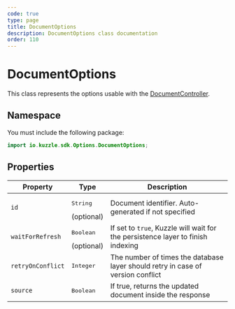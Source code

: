 ```yaml
---
code: true
type: page
title: DocumentOptions
description: DocumentOptions class documentation
order: 110
---
```


# DocumentOptions

This class represents the options usable with the [DocumentController](/sdk/java/3/controllers/document).  

## Namespace

You must include the following package: 

```java
import io.kuzzle.sdk.Options.DocumentOptions;
```

## Properties

| Property           | Type                                         | Description                       |
| ------------------ | -------------------------------------------- | --------------------------------- |
| `id`               | <pre>String</pre> (optional)                 | Document identifier. Auto-generated if not specified              |
| `waitForRefresh`   | <pre>Boolean</pre> (optional)                | If set to `true`, Kuzzle will wait for the persistence layer to finish indexing |
| `retryOnConflict`  | <pre>Integer</pre>                           | The number of times the database layer should retry in case of version conflict |
| `source`           | <pre>Boolean</pre>                           | If true, returns the updated document inside the response |

